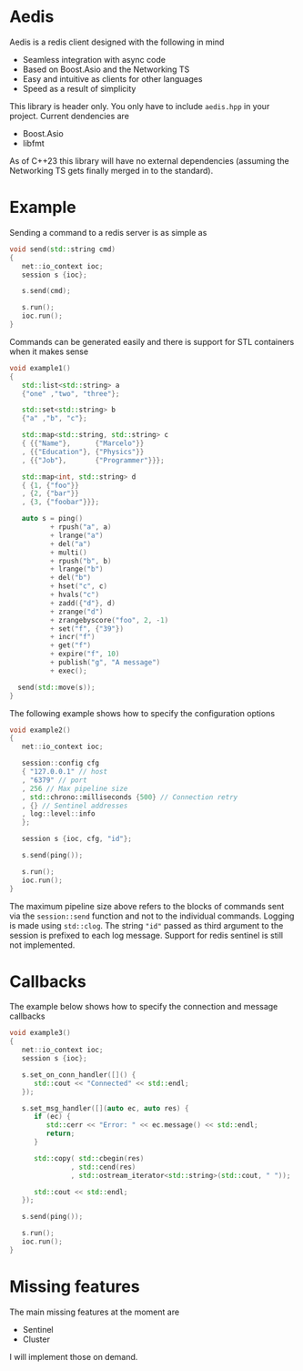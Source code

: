# Aedis

Aedis is a redis client designed with the following in mind

* Seamless integration with async code
* Based on Boost.Asio and the Networking TS
* Easy and intuitive as clients for other languages
* Speed as a result of simplicity

This library is header only. You only have to include `aedis.hpp` in your
project. Current dendencies are

* Boost.Asio
* libfmt

As of C++23 this library will have no external dependencies (assuming the
Networking TS gets finally merged in to the standard).

# Example

Sending a command to a redis server is as simple as

```cpp
void send(std::string cmd)
{
   net::io_context ioc;
   session s {ioc};

   s.send(cmd);

   s.run();
   ioc.run();
}
```

Commands can be generated easily and there is support for STL
containers when it makes sense

```cpp
void example1()
{
   std::list<std::string> a
   {"one" ,"two", "three"};

   std::set<std::string> b
   {"a" ,"b", "c"};

   std::map<std::string, std::string> c
   { {{"Name"},      {"Marcelo"}} 
   , {{"Education"}, {"Physics"}}
   , {{"Job"},       {"Programmer"}}};

   std::map<int, std::string> d
   { {1, {"foo"}} 
   , {2, {"bar"}}
   , {3, {"foobar"}}};

   auto s = ping()
          + rpush("a", a)
          + lrange("a")
          + del("a")
          + multi()
          + rpush("b", b)
          + lrange("b")
          + del("b")
          + hset("c", c)
          + hvals("c")
          + zadd({"d"}, d)
          + zrange("d")
          + zrangebyscore("foo", 2, -1)
          + set("f", {"39"})
          + incr("f")
          + get("f")
          + expire("f", 10)
          + publish("g", "A message")
          + exec();

  send(std::move(s));
}
```

The following example shows how to specify the configuration options

```cpp
void example2()
{
   net::io_context ioc;

   session::config cfg
   { "127.0.0.1" // host
   , "6379" // port
   , 256 // Max pipeline size
   , std::chrono::milliseconds {500} // Connection retry
   , {} // Sentinel addresses
   , log::level::info
   };

   session s {ioc, cfg, "id"};

   s.send(ping());

   s.run();
   ioc.run();
}
```
The maximum pipeline size above refers to the blocks of commands sent
via the `session::send` function and not to the individual commands.
Logging is made using `std::clog`. The string `"id"` passed as third
argument to the session is prefixed to each log message.
Support for redis sentinel is still not implemented.

# Callbacks

The example below shows how to specify the connection and message callbacks

```cpp
void example3()
{
   net::io_context ioc;
   session s {ioc};

   s.set_on_conn_handler([]() {
      std::cout << "Connected" << std::endl;
   });

   s.set_msg_handler([](auto ec, auto res) {
      if (ec) {
         std::cerr << "Error: " << ec.message() << std::endl;
         return;
      }

      std::copy( std::cbegin(res)
               , std::cend(res)
               , std::ostream_iterator<std::string>(std::cout, " "));

      std::cout << std::endl;
   });

   s.send(ping());

   s.run();
   ioc.run();
}
```

# Missing features

The main missing features at the moment are

* Sentinel
* Cluster

I will implement those on demand.

